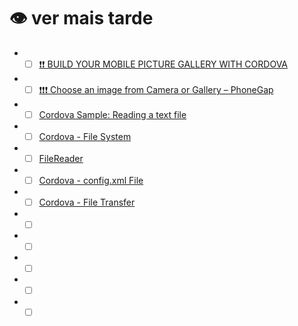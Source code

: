 # 👁️ ver mais tarde

 - - [ ] [❗❗ BUILD YOUR MOBILE PICTURE GALLERY WITH CORDOVA](https://blog.bam.tech/developer-news/building-a-picture-gallery-with-cordova)
 - - [ ] [❗❗❗ Choose an image from Camera or Gallery – PhoneGap](https://makitweb.com/choose-an-image-from-camera-or-gallery-phonegap/)

 - - [ ] [Cordova Sample: Reading a text file](https://www.raymondcamden.com/2014/07/15/Cordova-Sample-Reading-a-text-file)
 - - [ ] [Cordova - File System](https://www.tutorialspoint.com/cordova/cordova_file_system.htm)
 - - [ ] [FileReader](https://cordova.apache.org/docs/en/2.5.0/cordova/file/filereader/filereader.html)
 - - [ ] [Cordova - config.xml File](https://www.tutorialspoint.com/cordova/cordova_config_xml.htm)
 - - [ ] [Cordova - File Transfer](https://www.tutorialspoint.com/cordova/cordova_file_transfer.htm)
 - - [ ] []()
 - - [ ] []()
 - - [ ] []()
 - - [ ] []()
 - - [ ] []()
